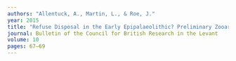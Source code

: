 ```yaml
---
authors: "Allentuck, A., Martin, L., & Roe, J."
year: 2015
title: "Refuse Disposal in the Early Epipalaeolithic? Preliminary Zooarchaeological Evidence from Kharaneh IV, Eastern Jordan"
journal: Bulletin of the Council for British Research in the Levant
volume: 10
pages: 67–69
---
```

